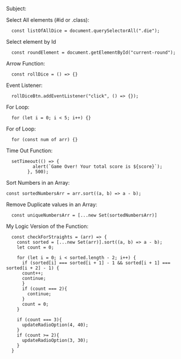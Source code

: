 Subject:

Select All elements (#id or .class):
```
  const listOfAllDice = document.querySelectorAll(".die");
```

Select element by Id
```
  const roundElement = document.getElementById("current-round");
```

Arrow Function:
```
  const rollDice = () => {}
```

Event Listener:
```
  rollDiceBtn.addEventListener("click", () => {});
```

For Loop:
```
  for (let i = 0; i < 5; i++) {}
```

For of Loop:
```
  for (const num of arr) {}
```

Time Out Function:
```
  setTimeout(() => {
          alert(`Game Over! Your total score is ${score}`);
        }, 500);
```

Sort Numbers in an Array:
```
const sortedNumbersArr = arr.sort((a, b) => a - b);
```

Remove Duplicate values in an Array:
```
  const uniqueNumbersArr = [...new Set(sortedNumbersArr)]
```

My Logic Version of the Function:
```
  const checkForStraights = (arr) => {
    const sorted = [...new Set(arr)].sort((a, b) => a - b);
    let count = 0;

    for (let i = 0; i < sorted.length - 2; i++) {
      if (sorted[i] === sorted[i + 1] - 1 && sorted[i + 1] === sorted[i + 2] - 1) {
      count++;
      continue;
      }
      if (count === 2){ 
        continue;
      }
      count = 0;
    }

    if (count === 3){
      updateRadioOption(4, 40);
    } 
    if (count >= 2){
      updateRadioOption(3, 30);
    } 
  }
```
